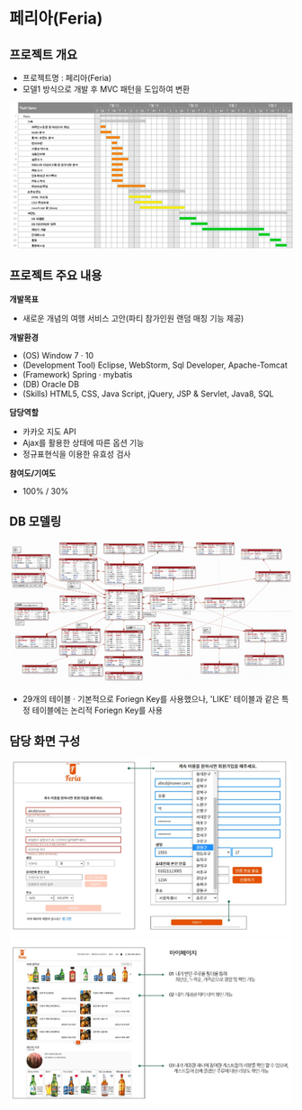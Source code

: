 # 페리아(Feria)

## 프로젝트 개요
- 프로젝트명 : 페리아(Feria)
- 모델1 방식으로 개발 후 MVC 패턴을 도입하여 변환

![](readme-imgs/plan.png)

## 프로젝트 주요 내용
**개발목표**
- 새로운 개념의 여행 서비스 고안(파티 참가인원 랜덤 매칭 기능 제공)

**개발환경**
- (OS) Window 7 · 10 
- (Development Tool) Eclipse, WebStorm, Sql Developer, Apache-Tomcat
- (Framework) Spring · mybatis
- (DB) Oracle DB
- (Skills) HTML5, CSS, Java Script, jQuery, JSP & Servlet, Java8, SQL

**담당역할**
- 카카오 지도 API
- Ajax를 활용한 상태에 따른 옵션 기능
- 정규표현식을 이용한 유효성 검사

**참여도/기여도**
- 100% / 30%

## DB 모델링
![](readme-imgs/db-modeling.png)
- 29개의 테이블 · 기본적으로 Foriegn Key를 사용했으나, 'LIKE' 테이블과 같은 특정 테이블에는 논리적 Foriegn Key를 사용

## 담당 화면 구성
![](readme-imgs/join-page.jpg)
![](readme-imgs/my-page.jpg)
